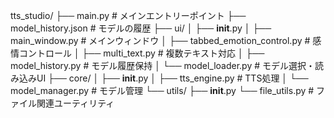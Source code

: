tts_studio/
├── main.py              # メインエントリーポイント
├── model_history.json   # モデルの履歴
├── ui/
│   ├── __init__.py
│   ├── main_window.py   # メインウィンドウ
│   ├── tabbed_emotion_control.py # 感情コントロール
│   ├── multi_text.py # 複数テキスト対応
│   ├── model_history.py # モデル履歴保持
│   └── model_loader.py  # モデル選択・読み込みUI
├── core/
│   ├── __init__.py
│   ├── tts_engine.py    # TTS処理
│   └── model_manager.py # モデル管理
└── utils/
    ├── __init__.py
    └── file_utils.py    # ファイル関連ユーティリティ